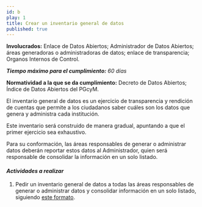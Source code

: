 ```yaml
---
id: b
play: 1
title: Crear un inventario general de datos
published: true
---
```


**Involucrados:** Enlace de Datos Abiertos; Administrador de Datos Abiertos; áreas generadoras o administradoras de datos; enlace de transparencia; Organos Internos de Control.

_**Tiempo máximo para el cumplimiento:** 60 días_

**Normatividad a la que  se da cumplimiento:** Decreto de Datos Abiertos; Índice de Datos Abiertos del PGcyM.

El inventario general de datos es un ejercicio de transparencia y rendición de cuentas que permite a los ciudadanos saber cuáles son los datos que genera y administra cada institución.

Este inventario será construido de manera gradual, apuntando a que el primer ejercicio sea exhaustivo. 

Para su conformación, las áreas responsables de generar o administrar datos deberán reportar estos datos al Administrador, quien será responsable de consolidar la información en un solo listado.

#### _Actividades a realizar_

1. Pedir un inventario general de datos a todas las áreas responsables de generar o administrar datos y consolidar información en un solo listado, siguiendo [este formato](https://docs.google.com/spreadsheets/d/1NsLrTVkp0mNQ-E-erhtuVJCXcIuOSdWKGpiZU_4CCDg/edit?usp=sharing).